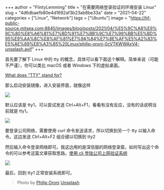 +++
author = "FlintyLemming"
title = "在需要网络登录验证的环境安装 Linux"
slug = "4d6dbaefb80e4d1692af3b23ab8be33a"
date = "2021-04-22"
categories = ["Linux", "Network"]
tags = ["Ubuntu"]
image = "https://hf-public-source.mitsea.com:8840/images/blog/posts/2021/04/%E5%9C%A8%E9%9C%80%E8%A6%81%E7%BD%91%E7%BB%9C%E7%99%BB%E5%BD%95%E9%AA%8C%E8%AF%81%E7%9A%84%E7%8E%AF%E5%A2%83%E5%AE%89%E8%A3%85%20Linux/philip-oroni-0cVTKWWAxV4-unsplash.avif"
+++

首先要了解下 Linux 中的 tty 的概念，具体可以看下面这个解释。简单来说（可能不严谨），你可以类比 macOS 或者 Windows 下的虚拟桌面。

[What does "TTY" stand for?](https://askubuntu.com/questions/481906/what-does-tty-stand-for)

那么启动安装镜像，进入安装界面，就像这样

![](https://hf-public-source.mitsea.com:8840/images/blog/posts/2021/04/%E5%9C%A8%E9%9C%80%E8%A6%81%E7%BD%91%E7%BB%9C%E7%99%BB%E5%BD%95%E9%AA%8C%E8%AF%81%E7%9A%84%E7%8E%AF%E5%A2%83%E5%AE%89%E8%A3%85%20Linux/Untitled.avif)

默认应该是 tty1，可以尝试发送 Ctrl+Alt+F1，看看有没有反应，没有的话说明当前就是 tty1。

![](https://hf-public-source.mitsea.com:8840/images/blog/posts/2021/04/%E5%9C%A8%E9%9C%80%E8%A6%81%E7%BD%91%E7%BB%9C%E7%99%BB%E5%BD%95%E9%AA%8C%E8%AF%81%E7%9A%84%E7%8E%AF%E5%A2%83%E5%AE%89%E8%A3%85%20Linux/Untitled%201.avif)

要登录公司网络，需要使用 curl 命令发送请求，所以切换到另一个 tty 以输入命令。这边发送 Ctrl+Alt+F2 组合键以切换到 tty2

然后输入命令登录网络即可。我这边用的是深信服的网络登录窗，如何写出这个命令的可以参考这篇文章获取思路。[使用 cli 登陆公司上网验证系统](https://blog.mitsea.com/ddfb7e62396b40c59f74432c862dea69)

![](https://hf-public-source.mitsea.com:8840/images/blog/posts/2021/04/%E5%9C%A8%E9%9C%80%E8%A6%81%E7%BD%91%E7%BB%9C%E7%99%BB%E5%BD%95%E9%AA%8C%E8%AF%81%E7%9A%84%E7%8E%AF%E5%A2%83%E5%AE%89%E8%A3%85%20Linux/Untitled%202.avif)

最后，回到 tty1 正常安装系统即可。

> Photo by [Philip Oroni](https://unsplash.com/@philipsfuture?utm_source=unsplash&utm_medium=referral&utm_content=creditCopyText) [Unsplash](https://unsplash.com/?utm_source=unsplash&utm_medium=referral&utm_content=creditCopyText)